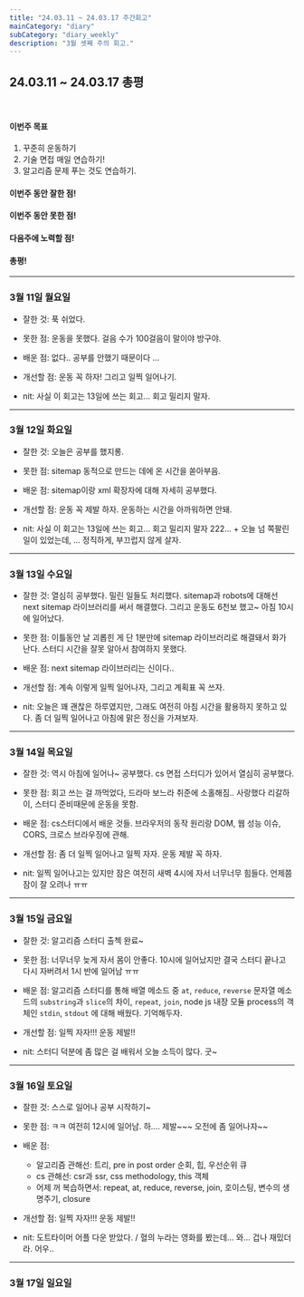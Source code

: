 ```yaml
---
title: "24.03.11 ~ 24.03.17 주간회고"
mainCategory: "diary"
subCategory: "diary_weekly"
description: "3월 셋째 주의 회고."
---
```


## 24.03.11 ~ 24.03.17 총평
<br>

#### 이번주 목표
1. 꾸준히 운동하기
2. 기술 면접 매일 연습하기!
3. 알고리즘 문제 푸는 것도 연습하기.

#### 이번주 동안 잘한 점!

#### 이번주 동안 못한 점!

#### 다음주에 노력할 점!

#### 총평!


*** 

### 3월 11일 월요일 

- 잘한 것: 푹 쉬었다.
- 못한 점: 운동을 못했다. 걸음 수가 100걸음이 말이야 방구야.
- 배운 점: 없다.. 공부를 안했기 때문이다 ...
- 개선할 점: 운동 꼭 하자! 그리고 일찍 일어나기.

- nit: 사실 이 회고는 13일에 쓰는 회고... 회고 밀리지 말자.


*** 

### 3월 12일 화요일

- 잘한 것: 오늘은 공부를 했지롱.
- 못한 점: sitemap 동적으로 만드는 데에 온 시간을 쏟아부음.
- 배운 점: sitemap이랑 xml 확장자에 대해 자세히 공부했다.
- 개선할 점: 운동 꼭 제발 하자. 운동하는 시간을 아까워하면 안돼.

- nit: 사실 이 회고는 13일에 쓰는 회고... 회고 밀리지 말자 222... + 오늘 넘 쪽팔린 일이 있었는데, ... 정직하게, 부끄럽지 않게 살자.

*** 

### 3월 13일 수요일

- 잘한 것: 열심히 공부했다. 밀린 일들도 처리했다. sitemap과 robots에 대해선 next sitemap 라이브러리를 써서 해결했다. 그리고 운동도 6천보 했고~ 아침 10시에 일어났다.
- 못한 점: 이틀동안 날 괴롭힌 게 단 1분만에 sitemap 라이브러리로 해결돼서 화가 난다. 스터디 시간을 잘못 알아서 참여하지 못했다.
- 배운 점: next sitemap 라이브러리는 신이다..
- 개선할 점: 계속 이렇게 일찍 일어나자, 그리고 계획표 꼭 쓰자.

- nit: 오늘은 꽤 괜찮은 하루였지만, 그래도 여전히 아침 시간을 활용하지 못하고 있다. 좀 더 일찍 일어나고 아침에 맑은 정신을 가져보자.


*** 

### 3월 14일 목요일

- 잘한 것: 역시 아침에 일어나~ 공부했다. cs 면접 스터디가 있어서 열심히 공부했다.
- 못한 점: 회고 쓰는 걸 까먹었다, 드라마 보느라 취준에 소홀해짐.. 사랑했다 리갈하이, 스터디 준비때문에 운동을 못함.
- 배운 점: cs스터디에서 배운 것들. 브라우저의 동작 원리랑 DOM, 웹 성능 이슈, CORS, 크로스 브라우징에 관해.
- 개선할 점: 좀 더 일찍 일어나고 일찍 자자. 운동 제발 꼭 하자.

- nit: 일찍 일어나고는 있지만 잠은 여전히 새벽 4시에 자서 너무너무 힘들다. 언제쯤 잠이 잘 오려나 ㅠㅠ

*** 

### 3월 15일 금요일

- 잘한 것: 알고리즘 스터디 출첵 완료~
- 못한 점: 너무너무 늦게 자서 몸이 안좋다. 10시에 일어났지만 결국 스터디 끝나고 다시 자버려서 1시 반에 일어남 ㅠㅠ
- 배운 점: 알고리즘 스터디를 통해 배열 메소드 중 `at`, `reduce`, `reverse` 문자열 메소드의 `substring`과 `slice`의 차이, `repeat`, `join`, node js 내장 모듈 process의 객체인 `stdin`, `stdout` 에 대해 배웠다. 기억해두자.
- 개선할 점: 일찍 자자!!! 운동 제발!!

- nit: 스터디 덕분에 좀 많은 걸 배워서 오늘 소득이 많다. 굿~

*** 

### 3월 16일 토요일

- 잘한 것: 스스로 일어나 공부 시작하기~
- 못한 점: ㅋㅋ 여전히 12시에 일어남. 하.... 제발~~~ 오전에 좀 일어나자~~
- 배운 점: 
  * 알고리즘 관해선: 트리, pre in post order 순회, 힙, 우선순위 큐
  * cs 관해선: csr과 ssr, css methodology, this 객체
  * 어제 꺼 복습하면서: repeat, at, reduce, reverse, join, 호이스팅, 변수의 생명주기, closure 
- 개선할 점: 일찍 자자!!! 운동 제발!!

- nit: 도트타이머 어플 다운 받았다. / 혈의 누라는 영화를 봤는데... 와... 겁나 재밌더라. 어우..

*** 

### 3월 17일 일요일